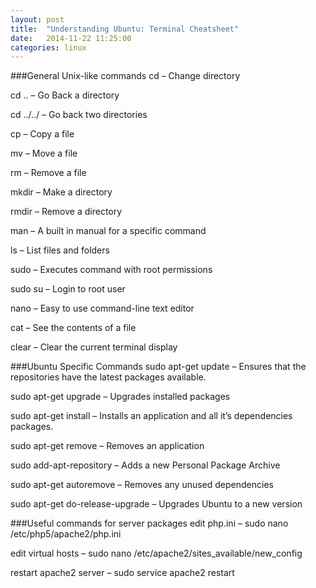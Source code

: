 ```yaml
---
layout: post
title:  "Understanding Ubuntu: Terminal Cheatsheet"
date:   2014-11-22 11:25:00
categories: linux
---
```

###General Unix-like commands
cd – Change directory

cd .. – Go Back a directory

cd ../../ – Go back two directories

cp <source> <destination> – Copy a file

mv <source> <destination> – Move a file

rm <source> – Remove a file

mkdir <folder name> – Make a directory

rmdir <folder name> – Remove a directory

man <command> – A built in manual for a specific command

ls – List files and folders

sudo – Executes command with root permissions

sudo su – Login to root user

nano – Easy to use command-line text editor

cat <filename> – See the contents of a file

clear – Clear the current terminal display

###Ubuntu Specific Commands
sudo apt-get update – Ensures that the repositories have the latest packages available.

sudo apt-get upgrade – Upgrades installed packages

sudo apt-get install <package> – Installs an application and all it’s dependencies packages.

sudo apt-get remove <package> – Removes an application

sudo add-apt-repository <PPA address> – Adds a new Personal Package Archive

sudo apt-get autoremove – Removes any unused dependencies

sudo apt-get do-release-upgrade – Upgrades Ubuntu to a new version

###Useful commands for server packages
edit php.ini – sudo nano /etc/php5/apache2/php.ini

edit virtual hosts – sudo nano /etc/apache2/sites_available/new_config

restart apache2 server – sudo service apache2 restart
